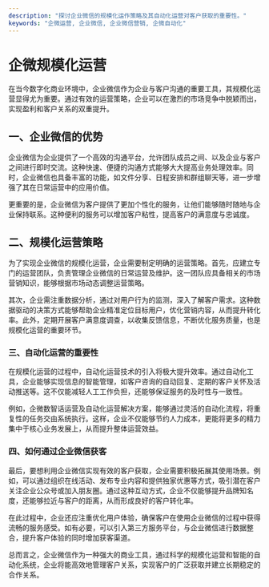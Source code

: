```yaml
---
description: "探讨企业微信的规模化运作策略及其自动化运营对客户获取的重要性。"
keywords: "企微运营, 企业微信, 企业微信营销, 企微自动化"
---
```

# 企微规模化运营

在当今数字化商业环境中，企业微信作为企业与客户沟通的重要工具，其规模化运营显得尤为重要。通过有效的运营策略，企业可以在激烈的市场竞争中脱颖而出，实现盈利和客户关系的双重提升。

## 一、企业微信的优势

企业微信为企业提供了一个高效的沟通平台，允许团队成员之间、以及企业与客户之间进行即时交流。这种快速、便捷的沟通方式能够大大提高业务处理效率。同时，企业微信也具备丰富的功能，如文件分享、日程安排和群组聊天等，进一步增强了其在日常运营中的应用价值。

更重要的是，企业微信为客户提供了更加个性化的服务，让他们能够随时随地与企业保持联系。这种便利的服务可以增加客户粘性，提高客户的满意度与忠诚度。

## 二、规模化运营策略

为了实现企业微信的规模化运营，企业需要制定明确的运营策略。首先，应建立专门的运营团队，负责管理企业微信的日常运营及维护。这一团队应具备相关的市场营销知识，能够根据市场动态调整运营策略。

其次，企业需注重数据分析，通过对用户行为的监测，深入了解客户需求。这种数据驱动的决策方式能够帮助企业精准定位目标用户，优化营销内容，从而提升转化率。此外，定期开展客户满意度调查，以收集反馈信息，不断优化服务质量，也是规模化运营的重要环节。

### 三、自动化运营的重要性

在规模化运营的过程中，自动化运营技术的引入将极大提升效率。通过自动化工具，企业能够实现信息的智能管理，如客户咨询的自动回复、定期的客户关怀及活动推送等。这不仅能减轻人工工作负担，还能够保证服务的及时性与一致性。

例如，企微数智话运营及自动化运营解决方案，能够通过灵活的自动化流程，将重复性的任务交由系统执行。这样，企业不仅能够节约人力成本，更能将更多的精力集中于核心业务发展上，从而提升整体运营效益。

### 四、如何通过企业微信获客

最后，要想利用企业微信实现有效的客户获取，企业需要积极拓展其使用场景。例如，可以通过组织在线活动、发布专业内容和提供独家优惠等方式，吸引潜在客户关注企业公众号或加入朋友圈。通过这种互动方式，企业不仅能够提升品牌知名度，还能够拉近与客户的距离，从而形成良好的客户转化率。

在此过程中，企业还应注重优化用户体验，确保客户在使用企业微信的过程中获得流畅的服务感受。如有必要，可以引入第三方服务平台，与企业微信进行数据整合，提升客户体验的同时增加获客渠道。

总而言之，企业微信作为一种强大的商业工具，通过科学的规模化运营和智能的自动化系统，企业将能高效地管理客户关系，实现客户的广泛获取并建立长期稳定的合作关系。
